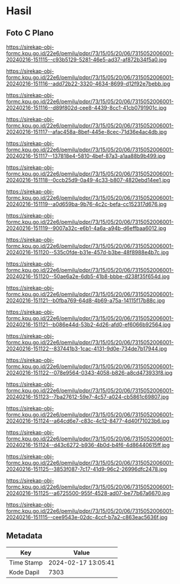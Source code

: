# Hasil

## Foto C Plano

https://sirekap-obj-formc.kpu.go.id/22e6/pemilu/pdpr/73/15/05/20/06/7315052006001-20240216-151115--c93b5129-5281-46e5-ad37-af872b34f5a0.jpg

https://sirekap-obj-formc.kpu.go.id/22e6/pemilu/pdpr/73/15/05/20/06/7315052006001-20240216-151116--add72b22-3320-4634-8699-d12f92e7bebb.jpg

https://sirekap-obj-formc.kpu.go.id/22e6/pemilu/pdpr/73/15/05/20/06/7315052006001-20240216-151116--d89f802d-cee8-4439-8cc1-41cb0791901c.jpg

https://sirekap-obj-formc.kpu.go.id/22e6/pemilu/pdpr/73/15/05/20/06/7315052006001-20240216-151117--afac458a-8bef-445e-8cec-71d36e4ac4db.jpg

https://sirekap-obj-formc.kpu.go.id/22e6/pemilu/pdpr/73/15/05/20/06/7315052006001-20240216-151117--137818e4-5810-4bef-87a3-a1aa88b9b499.jpg

https://sirekap-obj-formc.kpu.go.id/22e6/pemilu/pdpr/73/15/05/20/06/7315052006001-20240216-151118--0ccb25d9-0a49-4c33-b807-4820ebd14ee1.jpg

https://sirekap-obj-formc.kpu.go.id/22e6/pemilu/pdpr/73/15/05/20/06/7315052006001-20240216-151119--a0d659ba-9b76-4c2c-befa-cc152317d676.jpg

https://sirekap-obj-formc.kpu.go.id/22e6/pemilu/pdpr/73/15/05/20/06/7315052006001-20240216-151119--9007a32c-e6b1-4a6a-a94b-d6effbaa6012.jpg

https://sirekap-obj-formc.kpu.go.id/22e6/pemilu/pdpr/73/15/05/20/06/7315052006001-20240216-151120--535c0fde-b31e-457d-b3be-48f8988e4b7c.jpg

https://sirekap-obj-formc.kpu.go.id/22e6/pemilu/pdpr/73/15/05/20/06/7315052006001-20240216-151120--50ae6a2e-6db5-41b8-bbbe-d238f35f654d.jpg

https://sirekap-obj-formc.kpu.go.id/22e6/pemilu/pdpr/73/15/05/20/06/7315052006001-20240216-151121--b0fba769-64d8-4b69-a75a-14115f17b88c.jpg

https://sirekap-obj-formc.kpu.go.id/22e6/pemilu/pdpr/73/15/05/20/06/7315052006001-20240216-151121--b086e44d-53b2-4d26-afd0-ef6066b92564.jpg

https://sirekap-obj-formc.kpu.go.id/22e6/pemilu/pdpr/73/15/05/20/06/7315052006001-20240216-151122--837441b3-1cac-4131-9d0e-734de7b17944.jpg

https://sirekap-obj-formc.kpu.go.id/22e6/pemilu/pdpr/73/15/05/20/06/7315052006001-20240216-151122--078e9564-0343-4058-b826-a8cd473933f8.jpg

https://sirekap-obj-formc.kpu.go.id/22e6/pemilu/pdpr/73/15/05/20/06/7315052006001-20240216-151123--7ba27612-59e7-4c57-a024-cb5861c69807.jpg

https://sirekap-obj-formc.kpu.go.id/22e6/pemilu/pdpr/73/15/05/20/06/7315052006001-20240216-151124--a64cd6e7-c83c-4c12-8477-4d40f71023b6.jpg

https://sirekap-obj-formc.kpu.go.id/22e6/pemilu/pdpr/73/15/05/20/06/7315052006001-20240216-151124--d43c6272-b936-4b0d-b4f6-4d86440615ff.jpg

https://sirekap-obj-formc.kpu.go.id/22e6/pemilu/pdpr/73/15/05/20/06/7315052006001-20240216-151125--3853f087-7c17-41d9-96c2-26996dfc2478.jpg

https://sirekap-obj-formc.kpu.go.id/22e6/pemilu/pdpr/73/15/05/20/06/7315052006001-20240216-151125--a6725500-955f-4528-ad07-be77b67a6670.jpg

https://sirekap-obj-formc.kpu.go.id/22e6/pemilu/pdpr/73/15/05/20/06/7315052006001-20240216-151115--cee9543e-02dc-4ccf-b7a2-c863eac5636f.jpg


## Metadata

| Key        | Value               |
| ---------- | ------------------- |
| Time Stamp | 2024-02-17 13:05:41 |
| Kode Dapil | 7303                |



